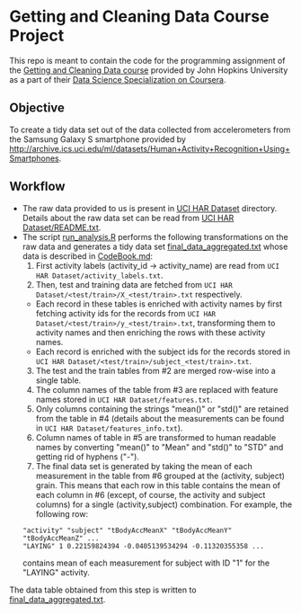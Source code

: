 # Getting and Cleaning Data Course Project

This repo is meant to contain the code for the programming assignment of the [Getting and Cleaning Data course](https://www.coursera.org/learn/data-cleaning) provided by John Hopkins University as a part of their [Data Science Specialization on Coursera](https://www.coursera.org/specializations/jhu-data-science).

## Objective
To create a tidy data set out of the data collected from accelerometers from the Samsung Galaxy S smartphone provided by http://archive.ics.uci.edu/ml/datasets/Human+Activity+Recognition+Using+Smartphones.

## Workflow
- The raw data provided to us is present in [UCI HAR Dataset](https://github.com/Priyansh121096/DSCourse3Assignment1/tree/main/UCI%20HAR%20Dataset) directory. Details about the raw data set can be read from [UCI HAR Dataset/README.txt](https://github.com/Priyansh121096/DSCourse3Assignment1/tree/main/UCI%20HAR%20Dataset/README.txt).
- The script [run_analysis.R](run_analysis.R) performs the following transformations on the raw data and generates a tidy data set [final_data_aggregated.txt](final_data_aggregated.txt) whose data is described in [CodeBook.md](CodeBook.md):
  1. First activity labels (activity_id -> activity_name) are read from `UCI HAR Dataset/activity_labels.txt`.
  2. Then, test and training data are fetched from `UCI HAR Dataset/<test/train>/X_<test/train>.txt` respectively.
    - Each record in these tables is enriched with activity names by first fetching activity ids for the records from `UCI HAR Dataset/<test/train>/y_<test/train>.txt`, transforming them to activity names and then enriching the rows with these activity names.
    - Each record is enriched with the subject ids for the records stored in `UCI HAR Dataset/<test/train>/subject_<test/train>.txt`.
  3. The test and the train tables from #2 are merged row-wise into a single table.
  4. The column names of the table from #3 are replaced with feature names stored in `UCI HAR Dataset/features.txt`.
  5. Only columns containing the strings "mean()" or "std()" are retained from the table in #4 (details about the measurements can be found in `UCI HAR Dataset/features_info.txt`).
  6. Column names of table in #5 are transformed to human readable names by converting "mean()" to "Mean" and "std()" to "STD" and getting rid of hyphens ("-").
  7. The final data set is generated by taking the mean of each measurement in the table from #6 grouped at the (activity, subject) grain. This means that each row in this table contains the mean of each column in #6 (except, of course, the activity and subject columns) for a single (activity,subject) combination. For example, the following row:
    ```
    "activity" "subject" "tBodyAccMeanX" "tBodyAccMeanY" "tBodyAccMeanZ" ...
    "LAYING" 1 0.22159824394 -0.0405139534294 -0.11320355358 ...
    ```
    contains mean of each measurement for subject with ID "1" for the "LAYING" activity.

The data table obtained from this step is written to [final_data_aggregated.txt](final_data_aggregated.txt).
